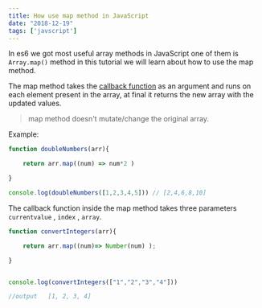 ```yaml
---
title: How use map method in JavaScript
date: "2018-12-19"
tags: ['javscript']
---
```


In es6 we got most useful array methods in JavaScript one of them is `Array.map()` method in this tutorial we will learn about how to use the map method.


The map method takes the [callback function](/callback-function-javascript/) as an argument and runs on  each element present in the array, at final it returns the new array with the updated values.

> map method doesn't mutate/change the original array.

Example:

```js
function doubleNumbers(arr){

    return arr.map((num) => num*2 )

}

console.log(doubleNumbers([1,2,3,4,5])) // [2,4,6,8,10]

```

The callback function inside the map method takes three parameters `currentvalue` , `index` , `array`.


```js
function convertIntegers(arr){

    return arr.map((num)=> Number(num) );

}


console.log(convertIntegers(["1","2","3","4"]))

//output   [1, 2, 3, 4]


```